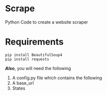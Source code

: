 # Scrape
Python Code to create a website scraper

# Requirements
```
pip install BeautifulSoup4
pip install requests
```
***Also***, you will need the following
1. A config.py file which contains the following
  1. A base_url
  2. States
